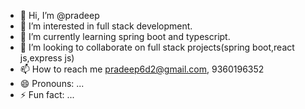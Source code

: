 - 👋 Hi, I’m @pradeep
- 👀 I’m interested in full stack development.
- 🌱 I’m currently learning spring boot and typescript.
- 💞️ I’m looking to collaborate on full stack projects(spring boot,react js,express js)
- 📫 How to reach me pradeep6d2@gmail.com, 9360196352
- 😄 Pronouns: ...
- ⚡ Fun fact: ...

<!---
pradeepdedsec/pradeepdedsec is a ✨ special ✨ repository because its `README.md` (this file) appears on your GitHub profile.
You can click the Preview link to take a look at your changes.
--->
